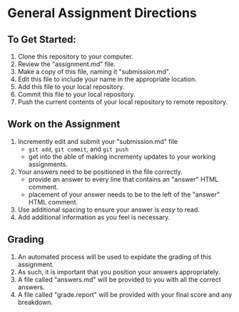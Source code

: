 # General Assignment Directions

## To Get Started:
  1. Clone this repository to your computer.  
  2. Review the "assignment.md" file.
  3. Make a copy of this file, naming it "submission.md".
  4. Edit this file to include your name in the appropriate location.
  5. Add this file to your local repository.
  6. Commit this file to your local repository.
  7. Push the current contents of your local repository to remote repository.

## Work on the Assignment
  1. Incremently edit and submit your "submission.md" file
     - ``git add``, ``git commit``, and ``git push``
     - get into the able of making incrementy updates to your working assignments.
  2. Your answers need to be positioned in the file correctly.
     - provide an answer to every line that contains an "answer" HTML comment.
     - placement of your answer needs to be to the left of the "answer" HTML comment.
  3. Use additional spacing to ensure your answer is _easy_ to read.
  4. Add additional information as you feel is necessary.

## Grading
   1. An automated process will be used to expidate the grading of this assignment. 
   2. As such, it is important that you position your answers appropriately. 
   3. A file called "answers.md" will be provided to you with all the correct answers.
   4. A file called "grade.report" will be provided with your final score and any breakdown.

